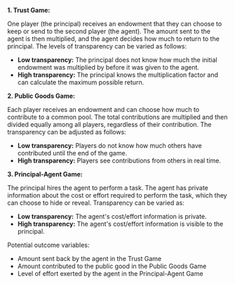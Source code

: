 **1. Trust Game:**

One player (the principal) receives an endowment that they can choose to keep or send to the second player (the agent). The amount sent to the agent is then multiplied, and the agent decides how much to return to the principal. The levels of transparency can be varied as follows:

- **Low transparency:** The principal does not know how much the initial endowment was multiplied by before it was given to the agent.
- **High transparency:** The principal knows the multiplication factor and can calculate the maximum possible return.

**2. Public Goods Game:**

Each player receives an endowment and can choose how much to contribute to a common pool. The total contributions are multiplied and then divided equally among all players, regardless of their contribution. The transparency can be adjusted as follows:

- **Low transparency:** Players do not know how much others have contributed until the end of the game.
- **High transparency:** Players see contributions from others in real time.

**3. Principal-Agent Game:**

The principal hires the agent to perform a task. The agent has private information about the cost or effort required to perform the task, which they can choose to hide or reveal. Transparency can be varied as:

- **Low transparency:** The agent's cost/effort information is private.
- **High transparency:** The agent's cost/effort information is visible to the principal.

Potential outcome variables:
- Amount sent back by the agent in the Trust Game
- Amount contributed to the public good in the Public Goods Game
- Level of effort exerted by the agent in the Principal-Agent Game